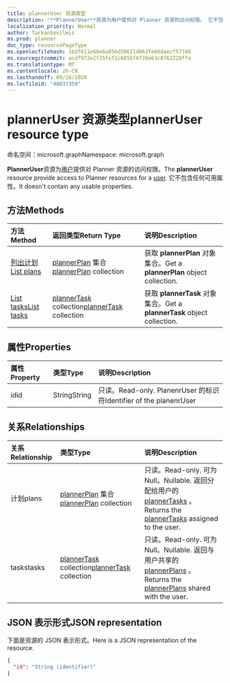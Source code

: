 ```yaml
---
title: plannerUser 资源类型
description: '**PlannerUser**资源为用户提供对 Planner 资源的访问权限。 它不包含任何可用属性。'
localization_priority: Normal
author: TarkanSevilmis
ms.prod: planner
doc_type: resourcePageType
ms.openlocfilehash: 1bdf811e68e6a856d50621d063fe66daecf57748
ms.sourcegitcommit: acdf972e2f25fef2c6855f6f28a63c0762228ffa
ms.translationtype: MT
ms.contentlocale: zh-CN
ms.lasthandoff: 09/18/2020
ms.locfileid: "48037359"
---
```

# <a name="planneruser-resource-type"></a><span data-ttu-id="e44f0-104">plannerUser 资源类型</span><span class="sxs-lookup"><span data-stu-id="e44f0-104">plannerUser resource type</span></span>

<span data-ttu-id="e44f0-105">命名空间：microsoft.graph</span><span class="sxs-lookup"><span data-stu-id="e44f0-105">Namespace: microsoft.graph</span></span>

<span data-ttu-id="e44f0-106">**PlannerUser**资源为[用户](user.md)提供对 Planner 资源的访问权限。</span><span class="sxs-lookup"><span data-stu-id="e44f0-106">The **plannerUser** resource provide access to Planner resources for a [user](user.md).</span></span> <span data-ttu-id="e44f0-107">它不包含任何可用属性。</span><span class="sxs-lookup"><span data-stu-id="e44f0-107">It doesn't contain any usable properties.</span></span>


## <a name="methods"></a><span data-ttu-id="e44f0-108">方法</span><span class="sxs-lookup"><span data-stu-id="e44f0-108">Methods</span></span>

| <span data-ttu-id="e44f0-109">方法</span><span class="sxs-lookup"><span data-stu-id="e44f0-109">Method</span></span>           | <span data-ttu-id="e44f0-110">返回类型</span><span class="sxs-lookup"><span data-stu-id="e44f0-110">Return Type</span></span>    |<span data-ttu-id="e44f0-111">说明</span><span class="sxs-lookup"><span data-stu-id="e44f0-111">Description</span></span>|
|:---------------|:--------|:----------|
|[<span data-ttu-id="e44f0-112">列出计划</span><span class="sxs-lookup"><span data-stu-id="e44f0-112">List plans</span></span>](../api/planneruser-list-plans.md) |<span data-ttu-id="e44f0-113">[plannerPlan](plannerplan.md) 集合</span><span class="sxs-lookup"><span data-stu-id="e44f0-113">[plannerPlan](plannerplan.md) collection</span></span>| <span data-ttu-id="e44f0-114">获取 **plannerPlan** 对象集合。</span><span class="sxs-lookup"><span data-stu-id="e44f0-114">Get a **plannerPlan** object collection.</span></span>|
|[<span data-ttu-id="e44f0-115">List tasks</span><span class="sxs-lookup"><span data-stu-id="e44f0-115">List tasks</span></span>](../api/planneruser-list-tasks.md) |<span data-ttu-id="e44f0-116">[plannerTask](plannertask.md) collection</span><span class="sxs-lookup"><span data-stu-id="e44f0-116">[plannerTask](plannertask.md) collection</span></span>| <span data-ttu-id="e44f0-117">获取 **plannerTask** 对象集合。</span><span class="sxs-lookup"><span data-stu-id="e44f0-117">Get a **plannerTask** object collection.</span></span>|

## <a name="properties"></a><span data-ttu-id="e44f0-118">属性</span><span class="sxs-lookup"><span data-stu-id="e44f0-118">Properties</span></span>
| <span data-ttu-id="e44f0-119">属性</span><span class="sxs-lookup"><span data-stu-id="e44f0-119">Property</span></span>     | <span data-ttu-id="e44f0-120">类型</span><span class="sxs-lookup"><span data-stu-id="e44f0-120">Type</span></span>   |<span data-ttu-id="e44f0-121">说明</span><span class="sxs-lookup"><span data-stu-id="e44f0-121">Description</span></span>|
|:---------------|:--------|:----------|
|<span data-ttu-id="e44f0-122">id</span><span class="sxs-lookup"><span data-stu-id="e44f0-122">id</span></span>|<span data-ttu-id="e44f0-123">String</span><span class="sxs-lookup"><span data-stu-id="e44f0-123">String</span></span>| <span data-ttu-id="e44f0-124">只读。</span><span class="sxs-lookup"><span data-stu-id="e44f0-124">Read-only.</span></span> <span data-ttu-id="e44f0-125">PlanenrUser 的标识符</span><span class="sxs-lookup"><span data-stu-id="e44f0-125">Identifier of the planenrUser</span></span>|

## <a name="relationships"></a><span data-ttu-id="e44f0-126">关系</span><span class="sxs-lookup"><span data-stu-id="e44f0-126">Relationships</span></span>
| <span data-ttu-id="e44f0-127">关系</span><span class="sxs-lookup"><span data-stu-id="e44f0-127">Relationship</span></span> | <span data-ttu-id="e44f0-128">类型</span><span class="sxs-lookup"><span data-stu-id="e44f0-128">Type</span></span>   |<span data-ttu-id="e44f0-129">说明</span><span class="sxs-lookup"><span data-stu-id="e44f0-129">Description</span></span>|
|:---------------|:--------|:----------|
|<span data-ttu-id="e44f0-130">计划</span><span class="sxs-lookup"><span data-stu-id="e44f0-130">plans</span></span>|<span data-ttu-id="e44f0-131">[plannerPlan](plannerplan.md) 集合</span><span class="sxs-lookup"><span data-stu-id="e44f0-131">[plannerPlan](plannerplan.md) collection</span></span>| <span data-ttu-id="e44f0-132">只读。</span><span class="sxs-lookup"><span data-stu-id="e44f0-132">Read-only.</span></span> <span data-ttu-id="e44f0-133">可为 Null。</span><span class="sxs-lookup"><span data-stu-id="e44f0-133">Nullable.</span></span> <span data-ttu-id="e44f0-134">返回分配给用户的 [plannerTasks](plannertask.md) 。</span><span class="sxs-lookup"><span data-stu-id="e44f0-134">Returns the [plannerTasks](plannertask.md) assigned to the user.</span></span>|
|<span data-ttu-id="e44f0-135">tasks</span><span class="sxs-lookup"><span data-stu-id="e44f0-135">tasks</span></span>|<span data-ttu-id="e44f0-136">[plannerTask](plannertask.md) collection</span><span class="sxs-lookup"><span data-stu-id="e44f0-136">[plannerTask](plannertask.md) collection</span></span>| <span data-ttu-id="e44f0-137">只读。</span><span class="sxs-lookup"><span data-stu-id="e44f0-137">Read-only.</span></span> <span data-ttu-id="e44f0-138">可为 Null。</span><span class="sxs-lookup"><span data-stu-id="e44f0-138">Nullable.</span></span> <span data-ttu-id="e44f0-139">返回与用户共享的 [plannerPlans](plannerplan.md) 。</span><span class="sxs-lookup"><span data-stu-id="e44f0-139">Returns the [plannerPlans](plannerplan.md) shared with the user.</span></span>|

## <a name="json-representation"></a><span data-ttu-id="e44f0-140">JSON 表示形式</span><span class="sxs-lookup"><span data-stu-id="e44f0-140">JSON representation</span></span>
<span data-ttu-id="e44f0-141">下面是资源的 JSON 表示形式。</span><span class="sxs-lookup"><span data-stu-id="e44f0-141">Here is a JSON representation of the resource.</span></span>

<!-- {
  "blockType": "resource",
  "baseType": "microsoft.graph.entity",
  "optionalProperties": [

  ],
  "@odata.type": "microsoft.graph.plannerUser"
}-->

```json
{
  "id": "String (identifier)"
}

```

<!-- uuid: 8fcb5dbc-d5aa-4681-8e31-b001d5168d79
2015-10-25 14:57:30 UTC -->
<!-- {
  "type": "#page.annotation",
  "description": "plannerUser resource",
  "keywords": "",
  "section": "documentation",
  "tocPath": ""
}-->

